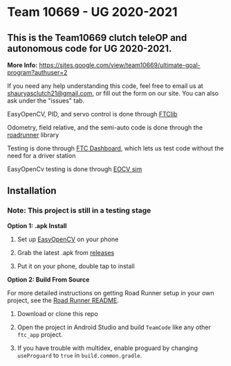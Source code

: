 # Team 10669 - UG 2020-2021

## This is the Team10669 clutch teleOP and autonomous code for UG 2020-2021.

**More Info:** https://sites.google.com/view/team10669/ultimate-goal-program?authuser=2

If you need any help understanding this code, feel free to email us at shauryasclutch21@gmail.com, or fill out the form on our site.
You can also ask under the "issues" tab. 


EasyOpenCV, PID, and servo control is done through <a href="https://docs.ftclib.org/ftclib/">FTClib</a>

Odometry, field relative, and the semi-auto code is done through the <a href="https://learnroadrunner.com">roadrunner</a> library 

Testing is done through <a href="https://acmerobotics.github.io/ftc-dashboard/">FTC Dashboard</a>, which lets us test code without the need for a driver station 

EasyOpenCv testing is done through <a href="https://github.com/serivesmejia/EOCV-Sim/tree/master">EOCV sim</a>

## Installation

### Note: This project is still in a testing stage

**Option 1: .apk Install**

1. Set up <a href="https://github.com/OpenFTC/EasyOpenCV">EasyOpenCV</a> on your phone 

2. Grab the latest .apk from <a href="https://github.com/Clutch-Squad-10669/UltimateGoal/releases/tag/v1.2.0-beta.1">releases</a>

3. Put it on your phone, double tap to install

**Option 2: Build From Source**

For more detailed instructions on getting Road Runner setup in your own project, see the [Road Runner README](https://github.com/acmerobotics/road-runner#core).

1. Download or clone this repo

1. Open the project in Android Studio and build `TeamCode` like any other `ftc_app` project.

1. If you have trouble with multidex, enable proguard by changing `useProguard` to `true` in `build.common.gradle`.
